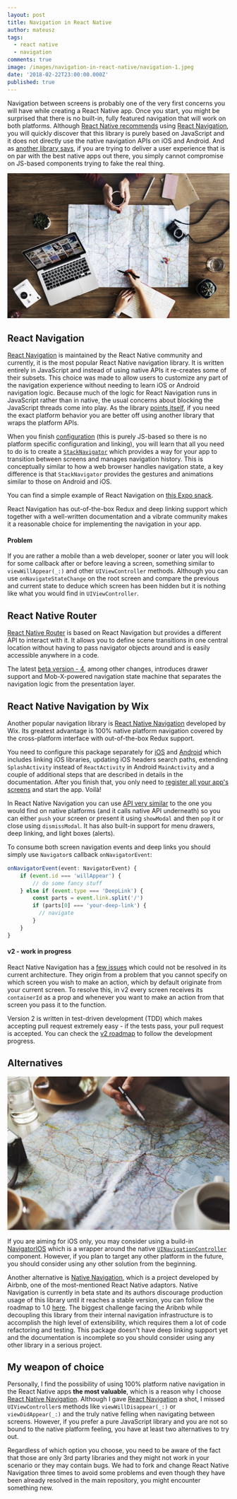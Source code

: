 ```yaml
---
layout: post
title: Navigation in React Native
author: mateusz
tags:
  - react native
  - navigation
comments: true
image: /images/navigation-in-react-native/navigation-1.jpeg
date: '2018-02-22T23:00:00.000Z'
published: true
---
```


Navigation between screens is probably one of the very first concerns you will have while creating a React Native app. Once you start, you might be surprised that there is no built-in, fully featured navigation that will work on both platforms. Although [React Native recommends](https://facebook.github.io/react-native/docs/navigation.html) using [React Navigation](https://reactnavigation.org), you will quickly discover that this library is purely based on JavaScript and it does not directly use the native navigation APIs on iOS and Android. And as [another library says](https://github.com/wix/react-native-navigation#quick-links), if you are trying to deliver a user experience that is on par with the best native apps out there, you simply cannot compromise on JS-based components trying to fake the real thing.

![image](/images/navigation-in-react-native/navigation-1.jpeg)

## React Navigation

[React Navigation](https://github.com/react-navigation/react-navigation) is maintained by the React Native community and currently, it is the most popular React Native navigation library. It is written entirely in JavaScript and instead of using native APIs it re-creates some of their subsets. This choice was made to allow users to customize any part of the navigation experience without needing to learn iOS or Android navigation logic. Because much of the logic for React Navigation runs in JavaScript rather than in native, the usual concerns about blocking the JavaScript threads come into play. As the library [points itself](https://reactnavigation.org/docs/pitch.html), if you need the exact platform behavior you are better off using another library that wraps the platform APIs.

When you finish [configuration](https://reactnavigation.org/docs/getting-started.html) (this is purely JS-based so there is no platform specific configuration and linking), you will learn that all you need to do is to create a [`StackNavigator`](https://reactnavigation.org/docs/hello-react-navigation.html#creating-a-stacknavigator) which provides a way for your app to transition between screens and manages navigation history. This is conceptually similar to how a web browser handles navigation state, a key difference is that `StackNavigator` provides the gestures and animations similar to those on Android and iOS.

You can find a simple example of React Navigation on [this Expo snack](https://snack.expo.io/@react-navigation/our-first-navigate).

React Navigation has out-of-the-box Redux and deep linking support which together with a well-written documentation and a vibrate community makes it a reasonable choice for implementing the navigation in your app.

#### Problem

If you are rather a mobile than a web developer, sooner or later you will look for some callback after or before leaving a screen, something similar to `viewWillAppear(_:)` and other `UIViewController` methods. Although you can use `onNavigateStateChange` on the root screen and compare the previous and current state to deduce which screen has been hidden but it is nothing like what you would find in `UIViewController`.

## React Native Router

[React Native Router](https://github.com/aksonov/react-native-router-flux) is based on React Navigation but provides a different API to interact with it. It allows you to define scene transitions in one central location without having to pass navigator objects around and is easily accessible anywhere in a code.

The latest [beta version - 4](https://github.com/aksonov/react-native-router-flux), among other changes, introduces drawer support and Mob-X-powered navigation state machine that separates the navigation logic from the presentation layer.

## React Native Navigation by Wix

Another popular navigation library is [React Native Navigation](https://github.com/wix/react-native-navigation) developed by Wix. Its greatest advantage is 100% native platform navigation covered by the cross-platform interface with out-of-the-box Redux support.

You need to configure this package separately for [iOS](https://wix.github.io/react-native-navigation/#/installation-ios) and [Android](https://wix.github.io/react-native-navigation/#/installation-android) which includes linking iOS libraries, updating iOS headers search paths, extending `SplashActivity` instead of `ReactActivity` in Android `MainActivity` and a couple of additional steps that are described in details in the documentation. After you finish that, you only need to [register all your app's screens](https://wix.github.io/react-native-navigation/#/usage) and start the app. Voilà!

In React Native Navigation you can use [API very similar](https://wix.github.io/react-native-navigation/#/screen-api) to the one you would find on native platforms (and it calls native API underneath) so you can either `push` your screen or present it using `showModal` and then `pop` it or close using `dismissModal`. It has also built-in support for menu drawers, deep linking, and light boxes (alerts).

To consume both screen navigation events and deep links you should simply use `Navigator`s callback `onNavigatorEvent`:

```typescript
onNavigatorEvent(event: NavigatorEvent) {
    if (event.id === 'willAppear') {
        // do some fancy stuff
    } else if (event.type === 'DeepLink') {
        const parts = event.link.split('/')
        if (parts[0] === 'your-deep-link') {
          // navigate
        }
    }
}
```

#### v2 - work in progress

React Native Navigation has a [few issues](https://github.com/wix/react-native-navigation/tree/v2#react-native-navigation-v2-wip) which could not be resolved in its current architecture. They origin from a problem that you cannot specify on which screen you wish to make an action, which by default originate from your current screen. To resolve this, in v2 every screen receives its `containerId` as a prop and whenever you want to make an action from that screen you pass it to the function.

Version 2 is written in test-driven development (TDD) which makes accepting pull request extremely easy - if the tests pass, your pull request is accepted. You can check the [v2 roadmap](https://github.com/wix/react-native-navigation/tree/v2#v2-roadmap) to follow the development progress.

## Alternatives

![image](/images/navigation-in-react-native/navigation-2.jpeg)

If you are aiming for iOS only, you may consider using a build-in [NavigatorIOS](https://facebook.github.io/react-native/docs/navigation.html#navigatorios) which is a wrapper around the native [`UINavigationController`](https://developer.apple.com/documentation/uikit/uinavigationcontroller) component. However, if you plan to target any other platform in the future, you should consider using any other solution from the beginning.

Another alternative is [Native Navigation](http://airbnb.io/native-navigation), which is a project developed by Airbnb, one of the most-mentioned React Native adaptors. Native Navigation is currently in beta state and its authors discourage production usage of this library until it reaches a stable version, you can follow the roadmap to 1.0 [here](http://airbnb.io/native-navigation/docs/roadmap.html). The biggest challenge facing the Aribnb while decoupling this library from their internal navigation infrastructure is to accomplish the high level of extensibility, which requires them a lot of code refactoring and testing. This package doesn't have deep linking support yet and the documentation is incomplete so you should consider using any other library in a serious project.

## My weapon of choice

Personally, I find the possibility of using 100% platform native navigation in the React Native apps **the most valuable**, which is a reason why I choose [React Native Navigation](https://github.com/wix/react-native-navigation). Although I gave [React Navigation](https://github.com/react-navigation/react-navigation) a shot, I missed `UIViewController`s methods like `viewWillDisappear(_:)` or `viewDidAppear(_:)` and the truly native felling when navigating between screens. However, if you prefer a pure JavaScript library and you are not so bound to the native platform feeling, you have at least two alternatives to try out.

Regardless of which option you choose, you need to be aware of the fact that those are only 3rd party libraries and they might not work in your scenario or they may contain bugs. We had to fork and change React Native Navigation three times to avoid some problems and even though they have been already resolved in the main repository, you might encounter something new.
